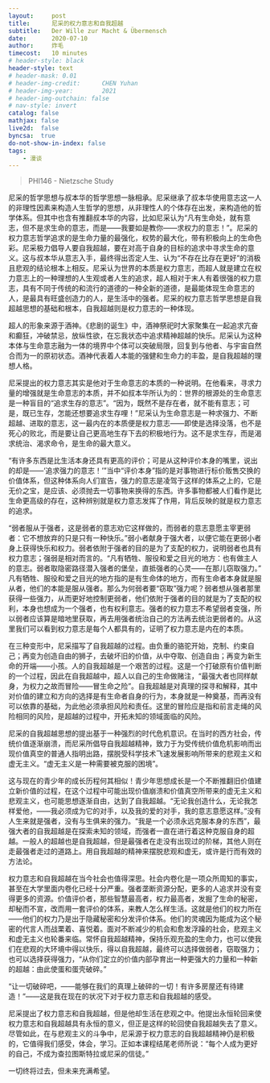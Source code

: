 ```yaml
---
layout:     post
title:      尼采的权力意志和自我超越 
subtitle:   Der Wille zur Macht & Übermensch
date:       2020-07-10
author:     炸毛
timecost:   10 minutes
# header-style: black
header-style: text
# header-mask: 0.01
# header-img-credit:      CHEN Yuhan
# header-img-year:        2021 
# header-img-outchain: false
# nav-style: invert
catalog: false
mathjax: false
live2d:  false
byncsa:  true
do-not-show-in-index: false
tags:
    - 漫谈
---
```




> PHI146 - Nietzsche Study

尼采的哲学思想与叔本华的哲学思想一脉相承。尼采继承了叔本华使用意志这一人的非理性因素来构造人生哲学的思想，从非理性人的个体存在出发，来构造他的哲学体系。但其中也含有推翻叔本华的内容，比如尼采认为“凡有生命处，就有意志，但不是求生命的意志，而是——我要如是教你——求权力的意志！”。尼采的权力意志哲学追求的是生命力量的最强化，权势的最大化，带有积极向上的生命色彩。尼采极力倡导人要自我超越，要在对高于自身的目标的追求中寻求生命的意义。这与叔本华从意志入手，最终得出否定人生、认为“不存在比存在更好”的消极且悲观的结论根本上相反。尼采认为世界的本质是权力意志，而超人就是建立在权力意志上的一种理想的人生观或者人生的追求，超人相对于末人有着很强的权力意志，具有不同于传统的和流行的道德的一种全新的道德，是最能体现生命意志的人，是最具有旺盛创造力的人，是生活中的强者。尼采的权力意志哲学思想是自我超越思想的基础和根本，自我超越则是权力意志的一种体现。

超人的形象来源于酒神。《悲剧的诞生》中，酒神祭祀时大家聚集在一起追求亢奋和癫狂，冲破禁忌，放纵性欲，在忘我状态中追求精神超越的快乐。尼采认为这种本体与生命意志融为一体的境界中个体可以突破局限，回复到与他者、与宇宙自然合而为一的原初状态。酒神代表着人本能的强健和生命力的丰盈，是自我超越的理想人格。

尼采提出的权力意志其实是他对于生命意志的本质的一种说明。在他看来，寻求力量的增强就是生命意志的本质，并不如叔本华所认为的：世界的根源处的生命意志是一种盲目的“追求生存的意志”。“因为，既然不是存在者，就不能有意志；可是，既已生存，怎能还想要追求生存哩！”尼采认为生命意志是一种求强力、不断超越、进取的意志，这一最内在的本质便是权力意志——即使是选择没落，也不是死心的败北，而是要让自己更高地生存下去的积极地行为。这不是求生存，而是渴求统治、渴求命令，是生命的最大意义。

“有许多东西是比生活本身还具有更高的评价；可是从这种评价本身的嘴里，说出的却是——‘追求强力的意志！’”当中“评价本身”指的是对事物进行标价贩售交换的价值体系，但这种体系向人们宣告，强力的意志是凌驾于这样的体系之上的，它是无价之宝，是应该、必须抛去一切事物来换得的东西。许多事物都被人们看作是比生命更高级的存在，这种辨别就是权力意志发挥了作用，背后反映的就是权力意志的追求。

“弱者服从于强者，这是弱者的意志劝它这样做的，而弱者的意志意愿主宰更弱者：它不想放弃的只是只有一种快乐。”弱小者献身于强大者，以便它能在更弱小者身上获得快乐和权力。弱者依附于强者的目的是为了支配的权力，说明弱者也具有权力意志；强弱是相对而言的。“凡有牺牲、服役和爱之目光的地方：也有做主人的意志。弱者取隐密路径潜入强者的堡垒，直抵强者的心灵——在那儿窃取强力。” 凡有牺牲、服役和爱之目光的地方指的是有生命体的地方，而有生命者本身就是服从者，他们的本能是服从强者。那么为何弱者要“窃取”强力呢？弱者想从强者那里获得一些强力，从而更好地控制更弱者，他们依附于强者的目的就是为了支配的权利，本身也想成为一个强者，也有权利意志。强者的权力意志不希望弱者变强，所以弱者应该算是暗地里获取，再去用强者统治自己的方法再去统治更弱者的。从这里我们可以看到权力意志是每个人都具有的，证明了权力意志是内在的本质。

在三种变形中，尼采描写了自我超越的过程。由负重的骆驼开始，克制、约束自己；再变为创造自由的狮子，去破坏旧的价值，从中夺取、创造自由；再变为新生命的开端——小孩。人的自我超越是一个艰苦的过程。这是一个打破原有价值判断的一个过程，因此在自我超越中，超人以自己的生命做赌注，“最强大者也同样献身，为权力之故而冒险——冒生命之险”。自我超越是对真理的探寻和解释，其中对价值的建立和方向的选择是有生命者自身的行为，本身就是一种奠基，而再没有可以依靠的基础，为此他必须承担风险和责任。这里的冒险应是指和前言走绳的风险相同的风险，是超越的过程中，开拓未知的领域面临的风险。

尼采的自我超越思想的提出基于一种强烈的时代危机意识。在当时的西方社会，传统价值逐渐崩溃，而尼采所倡导自我超越精神，致力于为受传统价值危机影响而出现价值真空的普通人指明出路，摆脱受科学技术飞速发展影响所带来的悲观主义和虚无主义。“虚无主义是一种需要被克服的困境”。

这与现在的青少年的成长历程何其相似！青少年思想成长是一个不断推翻旧价值建立新价值的过程，在这个过程中可能出现价值崩溃和价值真空所带来的虚无主义和悲观主义，也可能思想逐渐自由，达到了自我超越。“无论我创造什么，无论我怎样爱他，——我必须成为它的对手，以及我的爱的对手，我的意志意愿这样。”没有人生来就是强者，没有与生俱来的强力。“我是一个必须永远克服本身的东西”，最强大者的自我超越是在探索未知的领域，而强者一直在进行着这种克服自身的超越。一般人的超越也是自我超越，但是最强者在走没有出现过的阶梯，其他人则在走最强者走过的道路上。用自我超越的精神来摆脱悲观和虚无，或许是行而有效的方法论。

权力意志和自我超越在当今社会也值得深思。社会内卷化是一项众所周知的事实，甚至在大学里面内卷化已经十分严重。强者垄断资源分配，更多的人追求并没有变得更多的资源。价值评价者，那些智慧最高者，权力最高者，发掘了生命的秘密，却秘而不宣，改而用一套评价的体系，来教人怎么样生活。这就是他们的权力所在——他们的权力乃是出于隐藏秘密和分发评价体系。他们的灵魂因为能成为这个秘密的代言人而战栗着、喜悦着。面对不断减少的机会和愈发浮躁的社会，悲观主义和虚无主义也轮番来临。常怀自我超越精神，保持乐观充盈的生命力，也可以使我们在悲观的大环境中得以快乐，得以自我超越，最终可以选择做弱者，窃取强力；也可以选择获得强力，“从你们定立的价值内部孕育出一种更强大的力量和一种新的超越：由此使蛋和蛋壳破碎。”

“让一切破碎吧，——能够在我们的真理上破碎的一切！有许多房屋还有待建造！”——这是我在现在的状况下对于权力意志和自我超越的感受。

尼采提出了权力意志和自我超越，但是他却生活在悲观之中。他提出永恒轮回来使权力意志和自我超越具有永恒的意义，但正是这样的轮回使自我超越失去了意义。尽管如此，在与悲观主义的斗争中，尼采源于权力意志的自我超越精神仍是积极的，它值得我们感受，体会，学习。正如本课程结尾老师所说：“每个人成为更好的自己，不成为查拉图斯特拉或尼采的信徒。”

一切终将过去，但未来充满希望。